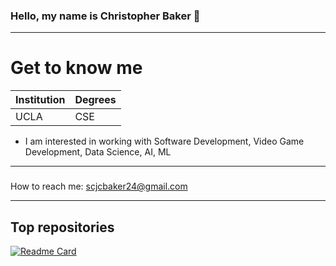 ### Hello, my name is Christopher Baker 👋
----
# Get to know me

Institution | Degrees 
---- | ----
UCLA | CSE

- I am interested in working with Software Development, Video Game Development, Data Science, AI, ML

-----

###
How to reach me: <a href=”mailto:scjcbaker24@gmail.com”>scjcbaker24@gmail.com</a>

-----

## Top repositories
[![Readme Card](https://github-readme-stats.vercel.app/api/pin/?username=rebelskywalker&repo=CS211&theme=github_dark)](https://github.com/rebelskywalker/CS%20211)


<!--
**rebelskywalker/rebelskywalker** is a ✨ _special_ ✨ repository because its `README.md` (this file) appears on your GitHub profile.

Here are some ideas to get you started:

- 🔭 I’m currently working on ...
- 🌱 I’m currently learning ...
- 👯 I’m looking to collaborate on ...
- 🤔 I’m looking for help with ...
- 💬 Ask me about ...
- 📫 How to reach me: ...
- 😄 Pronouns: ...
- ⚡ Fun fact: ...
-->

